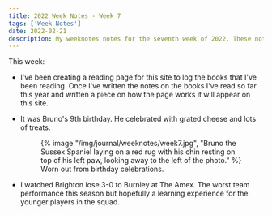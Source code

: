 ```yaml
---
title: 2022 Week Notes - Week 7
tags: ['Week Notes']
date: 2022-02-21
description: My weeknotes notes for the seventh week of 2022. These notes cover the week starting 14th February.
---
```


This week:

- I've been creating a reading page for this site to log the books that I've been reading. Once I've written the notes on the books I've read so far this year and written a piece on how the page works it will appear on this site.

- It was Bruno's 9th birthday. He celebrated with grated cheese and lots of treats. 

  <figure>
    {% image "/img/journal/weeknotes/week7.jpg", "Bruno the Sussex Spaniel laying on a red rug with his chin resting on top of his left paw, looking away to the left of the photo." %}
    <figcaption>Worn out from birthday celebrations.</figcaption>
  </figure>

- I watched Brighton lose 3-0 to Burnley at The Amex. The worst team performance this season but hopefully a learning experience for the younger players in the squad.
